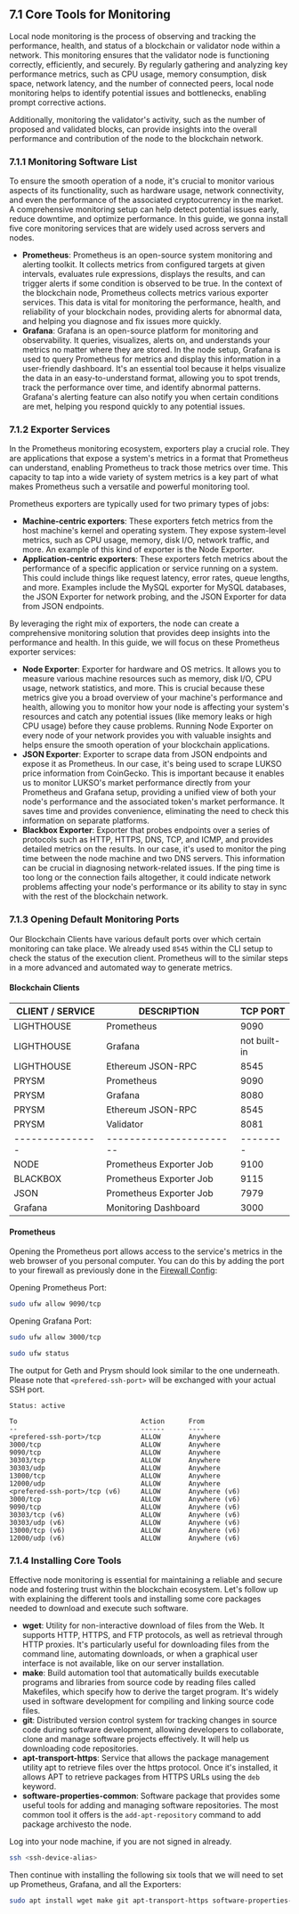 ## 7.1 Core Tools for Monitoring

Local node monitoring is the process of observing and tracking the performance, health, and status of a blockchain or validator node within a network. This monitoring ensures that the validator node is functioning correctly, efficiently, and securely. By regularly gathering and analyzing key performance metrics, such as CPU usage, memory consumption, disk space, network latency, and the number of connected peers, local node monitoring helps to identify potential issues and bottlenecks, enabling prompt corrective actions.

Additionally, monitoring the validator's activity, such as the number of proposed and validated blocks, can provide insights into the overall performance and contribution of the node to the blockchain network.

### 7.1.1 Monitoring Software List

To ensure the smooth operation of a node, it's crucial to monitor various aspects of its functionality, such as hardware usage, network connectivity, and even the performance of the associated cryptocurrency in the market. A comprehensive monitoring setup can help detect potential issues early, reduce downtime, and optimize performance. In this guide, we gonna install five core monitoring services that are widely used across servers and nodes.

- **Prometheus**: Prometheus is an open-source system monitoring and alerting toolkit. It collects metrics from configured targets at given intervals, evaluates rule expressions, displays the results, and can trigger alerts if some condition is observed to be true. In the context of the blockchain node, Prometheus collects metrics various exporter services. This data is vital for monitoring the performance, health, and reliability of your blockchain nodes, providing alerts for abnormal data, and helping you diagnose and fix issues more quickly.
- **Grafana**: Grafana is an open-source platform for monitoring and observability. It queries, visualizes, alerts on, and understands your metrics no matter where they are stored. In the node setup, Grafana is used to query Prometheus for metrics and display this information in a user-friendly dashboard. It's an essential tool because it helps visualize the data in an easy-to-understand format, allowing you to spot trends, track the performance over time, and identify abnormal patterns. Grafana's alerting feature can also notify you when certain conditions are met, helping you respond quickly to any potential issues.

### 7.1.2 Exporter Services

In the Prometheus monitoring ecosystem, exporters play a crucial role. They are applications that expose a system's metrics in a format that Prometheus can understand, enabling Prometheus to track those metrics over time. This capacity to tap into a wide variety of system metrics is a key part of what makes Prometheus such a versatile and powerful monitoring tool.

Prometheus exporters are typically used for two primary types of jobs:

- **Machine-centric exporters**: These exporters fetch metrics from the host machine's kernel and operating system. They expose system-level metrics, such as CPU usage, memory, disk I/O, network traffic, and more. An example of this kind of exporter is the Node Exporter.
- **Application-centric exporters**: These exporters fetch metrics about the performance of a specific application or service running on a system. This could include things like request latency, error rates, queue lengths, and more. Examples include the MySQL exporter for MySQL databases, the JSON Exporter for network probing, and the JSON Exporter for data from JSON endpoints.

By leveraging the right mix of exporters, the node can create a comprehensive monitoring solution that provides deep insights into the performance and health. In this guide, we will focus on these Prometheus exporter services:

- **Node Exporter**: Exporter for hardware and OS metrics. It allows you to measure various machine resources such as memory, disk I/O, CPU usage, network statistics, and more. This is crucial because these metrics give you a broad overview of your machine's performance and health, allowing you to monitor how your node is affecting your system's resources and catch any potential issues (like memory leaks or high CPU usage) before they cause problems. Running Node Exporter on every node of your network provides you with valuable insights and helps ensure the smooth operation of your blockchain applications.
- **JSON Exporter**: Exporter to scrape data from JSON endpoints and expose it as Prometheus. In our case, it's being used to scrape LUKSO price information from CoinGecko. This is important because it enables us to monitor LUKSO's market performance directly from your Prometheus and Grafana setup, providing a unified view of both your node's performance and the associated token's market performance. It saves time and provides convenience, eliminating the need to check this information on separate platforms.
- **Blackbox Exporter**: Exporter that probes endpoints over a series of protocols such as HTTP, HTTPS, DNS, TCP, and ICMP, and provides detailed metrics on the results. In our case, it's used to monitor the ping time between the node machine and two DNS servers. This information can be crucial in diagnosing network-related issues. If the ping time is too long or the connection fails altogether, it could indicate network problems affecting your node's performance or its ability to stay in sync with the rest of the blockchain network.

### 7.1.3 Opening Default Monitoring Ports

Our Blockchain Clients have various default ports over which certain monitoring can take place. We already used `8545` within the CLI setup to check the status of the execution client. Prometheus will to the similar steps in a more advanced and automated way to generate metrics.

#### Blockchain Clients

| CLIENT / SERVICE | DESCRIPTION             | TCP PORT     |
| ---------------- | ----------------------- | ------------ |
| LIGHTHOUSE       | Prometheus              | 9090         |
| LIGHTHOUSE       | Grafana                 | not built-in |
| LIGHTHOUSE       | Ethereum JSON-RPC       | 8545         |
| PRYSM            | Prometheus              | 9090         |
| PRYSM            | Grafana                 | 8080         |
| PRYSM            | Ethereum JSON-RPC       | 8545         |
| PRYSM            | Validator               | 8081         |
| ---------------  | ----------------------- | --------     |
| NODE             | Prometheus Exporter Job | 9100         |
| BLACKBOX         | Prometheus Exporter Job | 9115         |
| JSON             | Prometheus Exporter Job | 7979         |
| Grafana          | Monitoring Dashboard    | 3000         |

#### Prometheus

Opening the Prometheus port allows access to the service's metrics in the web browser of you personal computer. You can do this by adding the port to your firewall as previously done in the [Firewall Config](/3-system-setup/06-firewall-config.md):

Opening Prometheus Port:

```sh
sudo ufw allow 9090/tcp
```

Opening Grafana Port:

```sh
sudo ufw allow 3000/tcp
```

```sh
sudo ufw status
```

The output for Geth and Prysm should look similar to the one underneath. Please note that `<prefered-ssh-port>` will be exchanged with your actual SSH port.

```text
Status: active

To                               Action      From
--                               ------      ----
<prefered-ssh-port>/tcp          ALLOW       Anywhere
3000/tcp                         ALLOW       Anywhere
9090/tcp                         ALLOW       Anywhere
30303/tcp                        ALLOW       Anywhere
30303/udp                        ALLOW       Anywhere
13000/tcp                        ALLOW       Anywhere
12000/udp                        ALLOW       Anywhere
<prefered-ssh-port>/tcp (v6)     ALLOW       Anywhere (v6)
3000/tcp                         ALLOW       Anywhere (v6)
9090/tcp                         ALLOW       Anywhere (v6)
30303/tcp (v6)                   ALLOW       Anywhere (v6)
30303/udp (v6)                   ALLOW       Anywhere (v6)
13000/tcp (v6)                   ALLOW       Anywhere (v6)
12000/udp (v6)                   ALLOW       Anywhere (v6)
```

### 7.1.4 Installing Core Tools

Effective node monitoring is essential for maintaining a reliable and secure node and fostering trust within the blockchain ecosystem. Let's follow up with explaining the different tools and installing some core packages needed to download and execute such software.

- **wget**: Utility for non-interactive download of files from the Web. It supports HTTP, HTTPS, and FTP protocols, as well as retrieval through HTTP proxies. It's particularly useful for downloading files from the command line, automating downloads, or when a graphical user interface is not available, like on our server installation.
- **make**: Build automation tool that automatically builds executable programs and libraries from source code by reading files called Makefiles, which specify how to derive the target program. It's widely used in software development for compiling and linking source code files.
- **git**: Distributed version control system for tracking changes in source code during software development, allowing developers to collaborate, clone and manage software projects effectively. It will help us downloading code repositories.
- **apt-transport-https**: Service that allows the package management utility apt to retrieve files over the https protocol. Once it's installed, it allows APT to retrieve packages from HTTPS URLs using the `deb` keyword.
- **software-properties-common**: Software package that provides some useful tools for adding and managing software repositories. The most common tool it offers is the `add-apt-repository` command to add package archivesto the node.

Log into your node machine, if you are not signed in already.

```sh
ssh <ssh-device-alias>
```

Then continue with installing the following six tools that we will need to set up Prometheus, Grafana, and all the Exporters:

```sh
sudo apt install wget make git apt-transport-https software-properties-common
```
